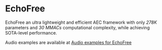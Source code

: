 # EchoFree

EchoFree an ultra lightweight and efficient AEC framework with only *278K* parameters and *30 MMACs* computational complexity, 
while achieving SOTA-level performance.

Audio examples are available at [Audio examples for EchoFree](https://a-little-star.github.io/EchoFree-DEMO/)